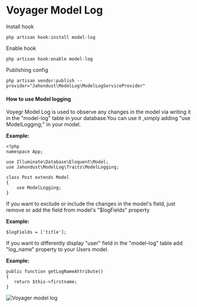 # Voyager Model Log

  Install hook
  
    php artisan hook:install model-log

  Enable hook
  
    php artisan hook:enable model-log

  Publishing config
  
    php artisan vendor:publish --provider="Jahondust\ModelLog\ModelLogServiceProvider"


#### How to use Model logging

Voyegr Model Log is used to observe any changes in the model via writing it in the "model-log" 
table in your database.You can use it ,simply adding  "use ModelLogging;" in your model.

**Example:**
    
	<?php
	namespace App;

	use Illuminate\Database\Eloquent\Model;
	use Jahondust\ModelLog\Traits\ModelLogging;

	class Post extends Model
	{
		use ModelLogging;
	}
	
	

If you want to exclude or include the changes in the model's field, 
just remove or add the field from model's  "$logFields" property 

	
**Example:**
    
	$logFields = ['title'];
		
	
	
If you want to differently display  "user" field in the "model-log" table add "log_name"  property to your Users model.
	
**Example:**

    public function getLogNameAttribute()
    {
       return $this->firstname;
    }
	
	
	
![Voyager model log](https://i.imgur.com/8Nr3vIx.png)
